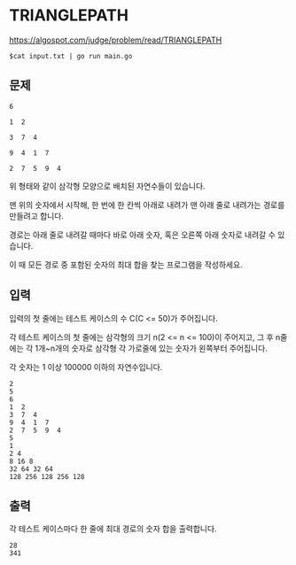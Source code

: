 # TRIANGLEPATH

https://algospot.com/judge/problem/read/TRIANGLEPATH

```
$cat input.txt | go run main.go
```

## 문제

```
6

1  2

3  7  4

9  4  1  7

2  7  5  9  4
```

위 형태와 같이 삼각형 모양으로 배치된 자연수들이 있습니다.

맨 위의 숫자에서 시작해, 한 번에 한 칸씩 아래로 내려가 맨 아래 줄로 내려가는 경로를 만들려고 합니다.

경로는 아래 줄로 내려갈 때마다 바로 아래 숫자, 혹은 오른쪽 아래 숫자로 내려갈 수 있습니다.

이 때 모든 경로 중 포함된 숫자의 최대 합을 찾는 프로그램을 작성하세요.

## 입력

입력의 첫 줄에는 테스트 케이스의 수 C(C <= 50)가 주어집니다.

각 테스트 케이스의 첫 줄에는 삼각형의 크기 n(2 <= n <= 100)이 주어지고, 그 후 n줄에는 각 1개~n개의 숫자로 삼각형 각 가로줄에 있는 숫자가 왼쪽부터 주어집니다.

각 숫자는 1 이상 100000 이하의 자연수입니다.

```
2
5
6
1  2
3  7  4
9  4  1  7
2  7  5  9  4
5
1
2 4
8 16 8
32 64 32 64
128 256 128 256 128
```

## 출력

각 테스트 케이스마다 한 줄에 최대 경로의 숫자 합을 출력합니다.

```
28
341
```
